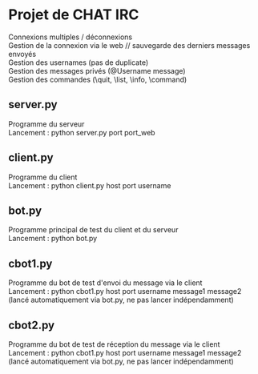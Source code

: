 # Projet de CHAT IRC
Connexions multiples / déconnexions  
Gestion de la connexion via le web // sauvegarde des derniers messages envoyés  
Gestion des usernames (pas de duplicate)  
Gestion des messages privés (@Username message)  
Gestion des commandes (\quit, \list, \info, \command)  
## server.py
Programme du serveur  
Lancement : python server.py port port_web  
## client.py
Programme du client  
Lancement : python client.py host port username  
## bot.py
Programme principal de test du client et du serveur  
Lancement : python bot.py
## cbot1.py
Programme du bot de test d'envoi du message via le client  
Lancement : python cbot1.py host port username message1 message2  
(lancé automatiquement via bot.py, ne pas lancer indépendamment)
## cbot2.py
Programme du bot de test de réception du message via le client  
Lancement : python cbot1.py host port username message1 message2  
(lancé automatiquement via bot.py, ne pas lancer indépendamment)
